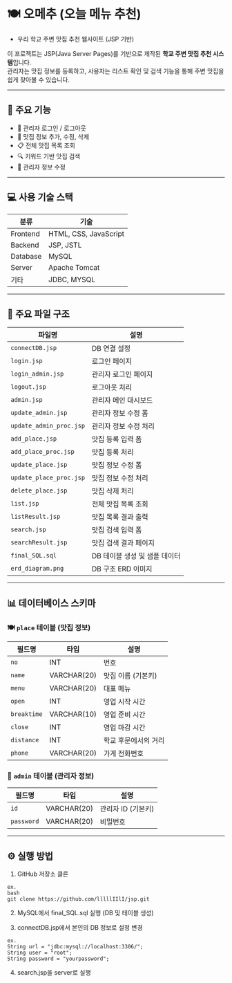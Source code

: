 # 🍽️ 오메추 (오늘 메뉴 추천) 
- 우리 학교 주변 맛집 추천 웹사이트 (JSP 기반)

이 프로젝트는 JSP(Java Server Pages)를 기반으로 제작된 **학교 주변 맛집 추천 시스템**입니다.  
관리자는 맛집 정보를 등록하고, 사용자는 리스트 확인 및 검색 기능을 통해 주변 맛집을 쉽게 찾아볼 수 있습니다.

---

## 📌 주요 기능

- 🔐 관리자 로그인 / 로그아웃
- 🧾 맛집 정보 추가, 수정, 삭제
- 📋 전체 맛집 목록 조회
- 🔍 키워드 기반 맛집 검색
- 👤 관리자 정보 수정

---

## 💻 사용 기술 스택

| 분류 | 기술 |
|------|------|
| Frontend | HTML, CSS, JavaScript |
| Backend | JSP, JSTL |
| Database | MySQL |
| Server | Apache Tomcat |
| 기타 | JDBC, MYSQL |

---

## 📁 주요 파일 구조

| 파일명 | 설명 |
|--------|------|
| `connectDB.jsp` | DB 연결 설정 |
| `login.jsp` | 로그인 페이지 |
| `login_admin.jsp` | 관리자 로그인 페이지 |
| `logout.jsp` | 로그아웃 처리 |
| `admin.jsp` | 관리자 메인 대시보드 |
| `update_admin.jsp` | 관리자 정보 수정 폼 |
| `update_admin_proc.jsp` | 관리자 정보 수정 처리 |
| `add_place.jsp` | 맛집 등록 입력 폼 |
| `add_place_proc.jsp` | 맛집 등록 처리 |
| `update_place.jsp` | 맛집 정보 수정 폼 |
| `update_place_proc.jsp` | 맛집 정보 수정 처리 |
| `delete_place.jsp` | 맛집 삭제 처리 |
| `list.jsp` | 전체 맛집 목록 조회 |
| `listResult.jsp` | 맛집 목록 결과 출력 |
| `search.jsp` | 맛집 검색 입력 폼 |
| `searchResult.jsp` | 맛집 검색 결과 페이지 |
| `final_SQL.sql` | DB 테이블 생성 및 샘플 데이터 |
| `erd_diagram.png` | DB 구조 ERD 이미지 |

---

## 📊 데이터베이스 스키마

### 🍽️ `place` 테이블 (맛집 정보)

| 필드명 | 타입 | 설명 |
|--------|------|------|
| `no` | INT | 번호 |
| `name` | VARCHAR(20) | 맛집 이름 (기본키) |
| `menu` | VARCHAR(20) | 대표 메뉴 |
| `open` | INT | 영업 시작 시간 |
| `breaktime` | VARCHAR(10) | 영업 준비 시간 |
| `close` | INT | 영업 마감 시간 |
| `distance` | INT | 학교 후문에서의 거리 |
| `phone` | VARCHAR(20) | 가게 전화번호 |

### 👤 `admin` 테이블 (관리자 정보)

| 필드명 | 타입 | 설명 |
|--------|------|------|
| `id` | VARCHAR(20) | 관리자 ID (기본키) |
| `password` | VARCHAR(20) | 비밀번호 |

---

## ⚙️ 실행 방법

1. GitHub 저장소 클론

```
ex.
bash
git clone https://github.com/lllllIIlI/jsp.git
```

2. MySQL에서 final_SQL.sql 실행 (DB 및 테이블 생성)

3. connectDB.jsp에서 본인의 DB 정보로 설정 변경

```
ex.
String url = "jdbc:mysql://localhost:3306/";
String user = "root";
String password = "yourpassword";
```

4. search.jsp을 server로 실행
